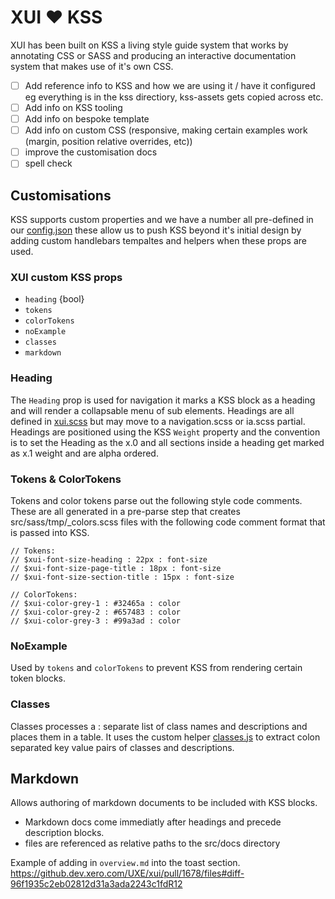 # XUI ❤️ KSS

XUI has been built on KSS a living style guide system that works by annotating CSS or SASS and producing an interactive documentation system that makes use of it's own CSS.

- [ ] Add reference info to KSS and how we are using it / have it configured eg everything is in the kss directiory, kss-assets gets copied across etc.
- [ ] Add info on KSS tooling
- [ ] Add info on bespoke template
- [ ] Add info on custom CSS (responsive, making certain examples work (margin, position relative overrides, etc))
- [ ] improve the customisation docs
- [ ] spell check

## Customisations

KSS supports custom properties and we have a number all pre-defined in our [config.json](https://github.dev.xero.com/UXE/xui/blob/master/kss/config.json#L3) these allow us to push KSS beyond it's initial design by adding custom handlebars tempaltes and helpers when these props are used.

### XUI custom KSS props

* `heading` {bool}
* `tokens` 
* `colorTokens` 
* `noExample`
* `classes`
* `markdown`

### Heading

The `Heading` prop is used for navigation it marks a KSS block as a heading and will render a collapsable menu of sub elements. Headings are all defined in [xui.scss](https://github.dev.xero.com/UXE/xui/blob/master/src/sass/xui.scss#L75) but may move to a navigation.scss or ia.scss partial. Headings are positioned using the KSS `Weight` property and the convention is to set the Heading as the x.0 and all sections inside a heading get marked as x.1 weight and are alpha ordered.

### Tokens & ColorTokens

Tokens and color tokens parse out the following style code comments. 
These are all generated in a pre-parse step that creates src/sass/tmp/_colors.scss files with the following code comment format that is passed into KSS.

```
// Tokens:
// $xui-font-size-heading : 22px : font-size
// $xui-font-size-page-title : 18px : font-size
// $xui-font-size-section-title : 15px : font-size
```

```
// ColorTokens:
// $xui-color-grey-1 : #32465a : color
// $xui-color-grey-2 : #657483 : color
// $xui-color-grey-3 : #99a3ad : color
```

### NoExample

Used by `tokens` and `colorTokens` to prevent KSS from rendering certain token blocks.

### Classes

Classes processes a : separate list of class names and descriptions and places them in a table. It uses the custom helper [classes.js](https://github.dev.xero.com/UXE/xui/blob/master/kss/builder/extend/classes.js) to extract colon separated key value pairs of classes and descriptions.

## Markdown

Allows authoring of markdown documents to be included with KSS blocks.

* Markdown docs come immediatly after headings and precede description blocks.
* files are referenced as relative paths to the src/docs directory

Example of adding in `overview.md` into the toast section.
https://github.dev.xero.com/UXE/xui/pull/1678/files#diff-96f1935c2eb02812d31a3ada2243c1fdR12
